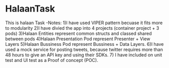 # HalaanTask
This is halaan Task
-Notes:
1)I have used VIPER pattern becuase it fits more to modularity
2)I have divied the app into 4 projects (container project + 3 pods)
3)Halaan Entities represent common structs and classed shared between pods
4)Halaan Presentation Pod represent Presenter + View Layers
5)Halaan Bussiness Pod represent Bussiness + Data Layers.
6)I have used a mock service for posting tweets, because twitter requires more than 48 hours to give an API key and using their SDKs.
7) I have included on unit test and UI test as a Proof of concept (POC).
